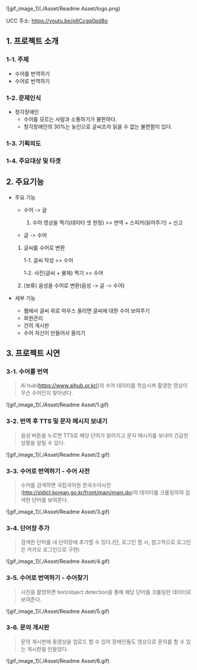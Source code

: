 ![gif_image_1](./Asset/Readme Asset/logo.png)

UCC 주소: https://youtu.be/p6Ccgq0pd8o



## 1. 프로젝트 소개

### 1-1. 주제

- 수어를 번역하기
- 수어로 번역하기



### 1-2. 문제인식

- 청각장애인
  - 수어를 모르는 사람과 소통하기가 불편하다.
  - 청각장애인의 30%는 농인으로 글씨조차 읽을 수 없는 불편함이 있다.



### 1-3. 기획의도



### 1-4. 주요대상 및 타겟



## 2. 주요기능

- 주요 기능

  - 수어 -> 글

    1. 수어 영상을 찍기(데이터 셋 한정) >> 번역 + 스피커(읽어주기) + 신고

  - 글 -> 수어

  1. 글씨를 수어로 변환

     1-1. 글씨 작성 >> 수어

     1-2. 사진(글씨 + 물체) 찍기 >> 수어

       

    2. (보류) 음성을 수어로 변환(음성 -> 글 -> 수어)

- 세부 기능

  - 웹에서 글씨 위로 마우스 올리면 글씨에 대한 수어 보여주기
  - 회원관리
  - 건의 게시판
  - 수어 자신이 만들어서 올리기



## 3. 프로젝트 시연

### 3-1. 수어를 번역

> Ai hub(https://www.aihub.or.kr/)의 수어 데이터를 학습시켜 촬영한 영상이 무슨 수어인지 찾아낸다.

![gif_image_1](./Asset/Readme Asset/1.gif)

### 3-2. 번역 후 TTS 및 문자 메시지 보내기

> 음성 버튼을 누르면 TTS로 해당 단어가 읽어지고 문자 메시지를 보내어 긴급한 상황을 알릴 수 있다.

![gif_image_1](./Asset/Readme Asset/2.gif)

### 3-3. 수어로 번역하기 - 수어 사전

> 수어를 검색하면 국립국어원 한국수어사전(http://sldict.korean.go.kr/front/main/main.do)의 데이터를 크롤링하여 검색한 단어를 보여준다.

![gif_image_1](./Asset/Readme Asset/3.gif)

### 3-4. 단어장 추가

> 검색한 단어를 내 단어장에 추가할 수 있다.(단, 로그인 할 시, 참고적으로 로그인은 카카오 로그인으로 구현)

![gif_image_1](./Asset/Readme Asset/4.gif)

### 3-5. 수어로 번역하기 - 수어찾기

> 사진을 촬영하면 text/object detection을 통해 해당 단어를 크롤링한 데이터로 보여준다.

![gif_image_1](./Asset/Readme Asset/5.gif)

### 3-6. 문의 게시판

> 문의 게시판에 동영상을 업로드 할 수 있어 장애인들도 영상으로 문의를 할 수 있는 게시판을 만들었다.

![gif_image_1](./Asset/Readme Asset/6.gif)